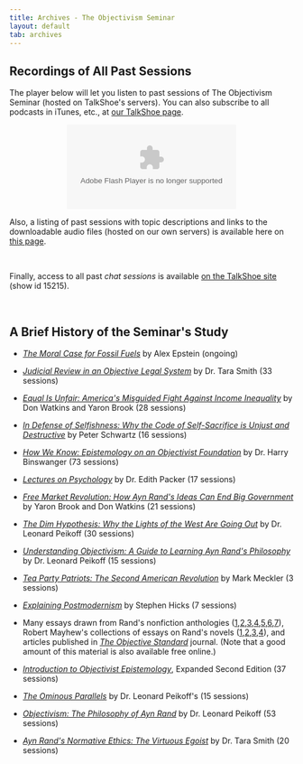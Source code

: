 ```yaml
---
title: Archives - The Objectivism Seminar
layout: default
tab: archives
---
```


Recordings of All Past Sessions
-------------------------------

The player below will let you listen to past sessions of The Objectivism
Seminar (hosted on TalkShoe's servers). 
You can also subscribe to all podcasts in iTunes, etc., at <a
href="http://www.talkshoe.com/talkshoe/web/tscmd/tc/15215">our TalkShoe
page</a>.

<center markdown="0">
    <object width="300" height="150" data="http://www.talkshoe.com/badges/badgeSm300.swf?domainId=api.talkshoe.com&masterId=15215&colorId=gray" id="W46e01640976f216c" allowScriptAccess="always" allowNetworking="all" pluginspage="http://www.macromedia.com/go/getflashplayer"
        type="application/x-shockwave-flash">
        <param name="wmode" value="transparent" />
        <param name="movie" value="http://www.talkshoe.com/badges/badgeSm300.swf?domainId=api.talkshoe.com&masterId=15215&colorId=gray" />
        <param name="allowScriptAccess" value="always" />
    </object>
</center>

Also, a listing of past sessions with topic descriptions and links to the
downloadable audio files (hosted on our own servers) is available here 
on <a href="/archives/full.html">this page</a>. 

&nbsp;

Finally, access to all past *chat sessions* is available <a
href="http://www.talkshoesupport.com/chatfetcher/index.php">on the TalkShoe
site</a> (show id 15215).

&nbsp;

A Brief History of the Seminar's Study
--------------------------------------
* [_The Moral Case for Fossil Fuels_](http://amzn.to/2kqwt6I) by Alex Epstein (ongoing)

* [_Judicial Review in an Objective Legal System_](http://amzn.com/110753495X) by Dr. Tara Smith (33 sessions)

* [_Equal Is Unfair: America's Misguided Fight Against Income Inequality_](http://amzn.com/B015CKO1DY) by Don Watkins and Yaron Brook (28 sessions)

* [_In Defense of Selfishness: Why the Code of Self-Sacrifice is Unjust and Destructive_](http://amzn.to/1GtD7Io) by Peter Schwartz (16 sessions)

* [_How We Know: Epistemology on an Objectivist Foundation_](http://amzn.to/1jHM2Nw) by Dr. Harry Binswanger (73 sessions)

* [_Lectures on Psychology_](http://www.amazon.com/dp/B00ENAPR3S) by Dr. Edith Packer (17 sessions)

* [_Free Market Revolution: How Ayn Rand's Ideas Can End Big Government_](http://amzn.to/101qySN) by Yaron Brook and Don Watkins (21 sessions)

* [_The Dim Hypothesis: Why the Lights of the West Are Going Out_](http://www.amazon.com/dp/0451466640) by Dr. Leonard Peikoff (30 sessions)

* [_Understanding Objectivism: A Guide to Learning Ayn Rand's Philosophy_](http://www.amazon.com/dp/0451236297) by Dr. Leonard Peikoff (15 sessions)

* [_Tea Party Patriots: The Second American Revolution_](http://www.amazon.com/dp/B00AK3FDU4) by Mark Meckler (3 sessions)

* [_Explaining Postmodernism_](http://www.amazon.com/dp/0983258406) by Stephen Hicks (7 sessions)

* Many essays drawn from Rand's nonfiction anthologies
(<a title="For the New Intellectual: The Philosophy of Ayn Rand"
href="http://www.amazon.com/gp/product/0451163087"
target="_blank">1</a>,<a title="Philosophy: Who Needs It"
href="http://www.amazon.com/gp/product/0451138937"
target="_blank">2</a>,<a title="The Virtue of Selfishness"
href="http://www.amazon.com/gp/product/0451163931"
target="_blank">3</a>,<a title="Capitalism: The Unknown Ideal"
href="http://www.amazon.com/gp/product/0451147952"
target="_blank">4</a>,<a title="The Romantic Manifesto"
href="http://www.amazon.com/gp/product/0451149165"
target="_blank">5</a>,<a title="The Return of the Primitive: The Anti-Industrial
Revolution"
href="http://www.amazon.com/gp/product/0452011841"
target="_blank">6</a>,<a title="The Voice of Reason: Essays in Objectivist
Thought"
href="http://www.amazon.com/gp/product/0452010462"
target="_blank">7</a>), Robert Mayhew's collections of essays on Rand's
novels (<a title="Essays on Ayn Rand's Atlas Shrugged"
href="http://www.amazon.com/gp/product/0739127802"
target="_blank">1</a>,<a title="Essays on Ayn Rand's The Fountainhead"
href="http://www.amazon.com/gp/product/0739115782"
target="_blank">2</a>,<a title="Essays on Ayn Rand's Anthem"
href="http://www.amazon.com/gp/product/0739110314"
target="_blank">3</a>,<a title="Essays on Ayn Rand's We the Living"
href="http://www.amazon.com/gp/product/0739106988"
target="_blank">4</a>), and articles published in <em><a title="The Objective
Standard" href="http://theobjectivestandard.com/">The Objective
Standard</a></em> journal. (Note that a good amount of this material is also
available free online.)

* [_Introduction to Objectivist Epistemology_](http://www.amazon.com/gp/product/0452010306), Expanded Second Edition (37 sessions)

* [_The Ominous Parallels_](http://www.amazon.com/gp/product/0452011175) by Dr. Leonard Peikoff's (15 sessions)

* [_Objectivism: The Philosophy of Ayn Rand_](http://www.amazon.com/gp/product/0452011019) by Dr. Leonard Peikoff (53 sessions)

* [_Ayn Rand's Normative Ethics: The Virtuous Egoist_](http://www.amazon.com/gp/product/0521705460) by Dr. Tara Smith (20 sessions)
